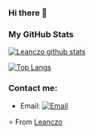 ### Hi there 👋
### My GitHub Stats

[![Leanczo github stats](https://github-readme-stats.vercel.app/api?username=leanczo&layout=compact&count_private=true&show_icons=true)](https://github.com/anuraghazra/github-readme-stats)

[![Top Langs](https://github-readme-stats.vercel.app/api/top-langs/?username=leanczo&layout=compact&count_private=true&show_icons=true)](https://github.com/anuraghazra/github-readme-stats)

### Contact me:
- Email: [![Email](https://img.shields.io/badge/lean094c@gmail.com-D14836?style=flat-square&logo=gmail&logoColor=white)](lean094c@gmail.com)

⭐️ From [Leanczo](https://github.com/leanczo)
